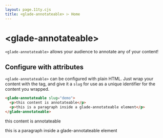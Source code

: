 ```yaml
---
layout: page.11ty.cjs
title: <glade-annotateable> ⌲ Home
---
```


# &lt;glade-annotateable>

`<glade-annotateable>` allows your audience to annotate any of your content!

## Configure with attributes

<section class="columns">
  <div>

`<glade-annotateable>` can be configured with plain HTML. Just wrap your content with the tag, and give it a `slug` for use as a unique identifier for the content you wrapped.

```html
<glade-annotateable slug="demo">
  <p>this content is annotateable</p>
  <p>this is a paragraph inside a glade-annotateable element</p>
</glade-annotateable>
```

<glade-annotateable slug="html">
  <p>this content is annotateable</p>
  <p>this is a paragraph inside a glade-annotateable element</p>
</glade-annotateable>

  </div>
</section>